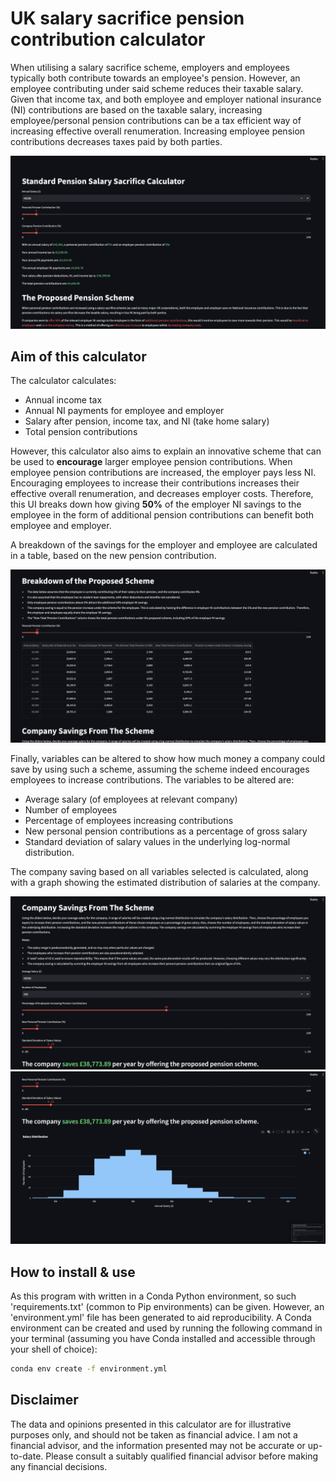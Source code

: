 # UK salary sacrifice pension contribution calculator

When utilising a salary sacrifice scheme, employers and employees typically both contribute towards an employee's pension. However, an employee
contributing under said scheme reduces their taxable salary. Given that income tax, and both employee and employer national insurance (NI) 
contributions are based on the taxable salary, increasing employee/personal pension contributions can be a tax efficient way of increasing effective overall renumeration. Increasing employee pension contributions decreases taxes paid by both parties.

![Pension Calculator](Screenshot-1.png)

## Aim of this calculator

The calculator calculates:

- Annual income tax
- Annual NI payments for employee and employer
- Salary after pension, income tax, and NI (take home salary)
- Total pension contributions

However, this calculator also aims to explain an innovative scheme that can be used to **encourage** larger employee pension contributions.
When employee pension contributions are increased, the employer pays less NI. Encouraging employees to increase their contributions increases their 
effective overall renumeration, and decreases employer costs. Therefore, this UI breaks down how giving **50%** of the employer NI savings to
the employee in the form of additional pension contributions can benefit both employee and employer.

A breakdown of the savings for the employer and employee are calculated in a table, based on the new pension contribution.

![Pension Savings Breakdown](Screenshot-2.png)

Finally, variables can be altered to show how much money a company could save by using such a scheme, assuming the scheme indeed encourages
employees to increase contributions. The variables to be altered are:

- Average salary (of employees at relevant company)
- Number of employees
- Percentage of employees increasing contributions
- New personal pension contributions as a percentage of gross salary
- Standard deviation of salary values in the underlying log-normal distribution.

The company saving based on all variables selected is calculated, along with a graph showing the estimated distribution of salaries at the company.

![Company Savings 1](Screenshot-3.png)
![Company Savings 2](Screenshot-4.png)

## How to install & use

As this program with written in a Conda Python environment, so such 'requirements.txt' (common to Pip environments) can be given. However, an 
'environment.yml' file has been generated to aid reproducibility. A Conda environment can be created and used by running the following command
in your terminal (assuming you have Conda installed and accessible through your shell of choice):

```bash
conda env create -f environment.yml
```

## Disclaimer

The data and opinions presented in this calculator are for illustrative purposes only, and should not be taken as financial advice.
I am not a financial advisor, and the information presented may not be accurate or up-to-date. 
Please consult a suitably qualified financial advisor before making any financial decisions.